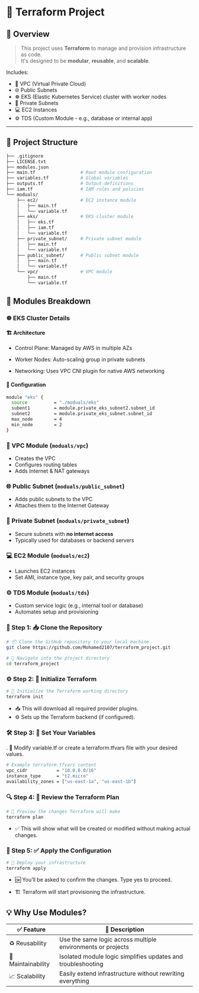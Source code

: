 # 🚀 Terraform Project

## 📘 Overview
> This project uses **Terraform** to manage and provision infrastructure as code.  
> It's designed to be **modular**, **reusable**, and **scalable**.

Includes:
- 🧱 VPC (Virtual Private Cloud)
- 🌐 Public Subnets
- ☸️ EKS (Elastic Kubernetes Service) cluster with worker nodes
- 🔐 Private Subnets
- 💻 EC2 Instances
- ⚙️ TDS (Custom Module - e.g., database or internal app)

---

## 📁 Project Structure

```bash
├── .gitignore
├── LICENSE.txt
├── modules.json
├── main.tf                 # Root module configuration
├── variables.tf            # Global variables
├── outputs.tf              # Output definitions
├── iam.tf                  # IAM roles and policies
└── moduals/
    ├── ec2/                # EC2 instance module
    │   ├── main.tf
    │   └── variable.tf
    ├── eks/                # EKS cluster module
    │   ├── eks.tf
    │   ├── iam.tf
    │   └── variable.tf
    ├── private_subnet/     # Private subnet module
    │   ├── main.tf
    │   └── variable.tf
    ├── public_subnet/      # Public subnet module
    │   ├── main.tf
    │   └── variable.tf
    └── vpc/                # VPC module
        ├── main.tf
        └── variable.tf
```
## 🔧 Modules Breakdown
### ☸️ EKS Cluster Details
#### 🏗️ Architecture
 - Control Plane: Managed by AWS in multiple AZs

- Worker Nodes: Auto-scaling group in private subnets

- Networking: Uses VPC CNI plugin for native AWS networking

#### 🔧 Configuration
```sh
module "eks" {
  source          = "./moduals/eks"
  subent1         = module.private_eks_subnet2.subnet_id
  subnet2         = module.private_eks_subnet.subnet_id
  max_node        = 4
  min_node        = 2
}
```

### 🧱 VPC Module (`moduals/vpc`)
- Creates the VPC  
- Configures routing tables  
- Adds Internet & NAT gateways

### 🌐 Public Subnet (`moduals/public_subnet`)
- Adds public subnets to the VPC  
- Attaches them to the Internet Gateway

### 🔐 Private Subnet (`moduals/private_subnet`)
- Secure subnets with **no internet access**  
- Typically used for databases or backend servers

### 💻 EC2 Module (`moduals/ec2`)
- Launches EC2 instances  
- Set AMI, instance type, key pair, and security groups

### ⚙️ TDS Module (`moduals/tds`)
- Custom service logic (e.g., internal tool or database)  
- Automates setup and provisioning

### 🧩 Step 1: 📥 Clone the Repository

```bash
# 📦 Clone the GitHub repository to your local machine
git clone https://github.com/Mohamed2107/terraform_project.git

# 📁 Navigate into the project directory
cd terraform_project
```

### ⚙️ Step 2: 🚀 Initialize Terraform
```bash
# 🔧 Initialize the Terraform working directory
terraform init
```
- 📥 This will download all required provider plugins.
- ⚙️ Sets up the Terraform backend (if configured).
### 🛠️ Step 3: 📝 Set Your Variables
. 🧾 Modify variable.tf or create a terraform.tfvars file with your desired values.
```bash
# Example terraform.tfvars content
vpc_cidr           = "10.0.0.0/16"
instance_type      = "t2.micro"
availability_zones = ["us-east-1a", "us-east-1b"]
```
### 🔍 Step 4: 🧪 Review the Terraform Plan
```bash
# 🔎 Preview the changes Terraform will make
terraform plan
```
- ✅ This will show what will be created or modified without making actual changes.
### 🚀 Step 5: ✅ Apply the Configuration
```bash
# 🚀 Deploy your infrastructure
terraform apply
```
- 🆗 You’ll be asked to confirm the changes. Type yes to proceed.

- 🏗️ Terraform will start provisioning the infrastructure.
## 💡 Why Use Modules?

| ✅ Feature      | 🔎 Description                                                                 |
|-----------------|-------------------------------------------------------------------------------|
| ♻️ Reusability  | Use the same logic across multiple environments or projects                   |
| 🧹 Maintainability | Isolated module logic simplifies updates and troubleshooting                |
| 📈 Scalability   | Easily extend infrastructure without rewriting everything                    |


